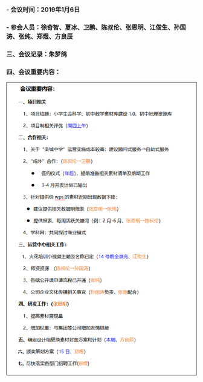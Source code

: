 ### <font size="3" > - 会议时间：2019年1月6日</font>

### <font size="3" > - 参会人员：徐奇智、夏冰、卫鹏、陈叔伦、张恩明、江俊生、孙国涛、张纯、郑煜、方良辰</font>

### <font size="3" >  三、会议记录：朱梦鸽</font>

### <font size="3" >  四、会议重要内容：</font>

![avatar](images/2020010202.png)
